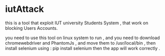 # iutAttack
this is a tool that exploit IUT university Students System , that work on blocking Users Accounts.

you need to use this tool on linux system to run ,
and you need to download chromewebdriver and PhantomJs ,
and move them to /usr/local/bin ,
then install selenium using : pip install selenium
then the app will work correctly .
